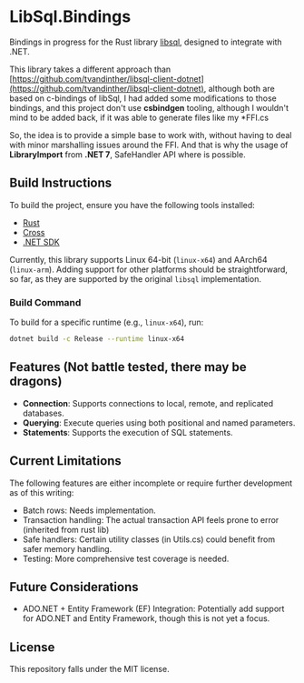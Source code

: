 # LibSql.Bindings

Bindings in progress for the Rust library [libsql](https://github.com/tursodatabase/libsql), designed to integrate with .NET. 

This library takes a different approach than [https://github.com/tvandinther/libsql-client-dotnet](https://github.com/tvandinther/libsql-client-dotnet), although both are based on c-bindings of libSql, I had added some modifications to those bindings, and this project don't use **csbindgen** tooling, although I wouldn't mind to be added back, if it was able to generate files like my *FFI.cs

So, the idea is to provide a simple base to work with, without having to deal with minor marshalling issues around the FFI. And that is why the usage of **LibraryImport** from **.NET 7**, SafeHandler API where is possible.

## Build Instructions

To build the project, ensure you have the following tools installed:

- [Rust](https://www.rust-lang.org/tools/install)
- [Cross](https://github.com/cross-rs/cross)
- [.NET SDK](https://dotnet.microsoft.com/en-us/)

Currently, this library supports Linux 64-bit (`linux-x64`) and AArch64 (`linux-arm`). Adding support for other platforms should be straightforward, so far, as they are supported by the original `libsql` implementation.

### Build Command

To build for a specific runtime (e.g., `linux-x64`), run:

```bash
dotnet build -c Release --runtime linux-x64
```

## Features (Not battle tested, there may be dragons)

- **Connection**: Supports connections to local, remote, and replicated databases.
- **Querying**: Execute queries using both positional and named parameters.
- **Statements**: Supports the execution of SQL statements.

## Current Limitations

The following features are either incomplete or require further development as of this writing:

- Batch rows: Needs implementation.
- Transaction handling: The actual transaction API feels prone to error (inherited from rust lib)
- Safe handlers: Certain utility classes (in Utils.cs) could benefit from safer memory handling.
- Testing: More comprehensive test coverage is needed.

## Future Considerations

- ADO.NET + Entity Framework (EF) Integration: Potentially add support for ADO.NET and Entity Framework, though this is not yet a focus.

## License

This repository falls under the MIT license.

